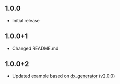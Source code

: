 ## 1.0.0

- Initial release

## 1.0.0+1

- Changed README.md

## 1.0.0+2

- Updated example based on [dx_generator]('https://pub.dev/packages/dx_generator') (v2.0.0)
